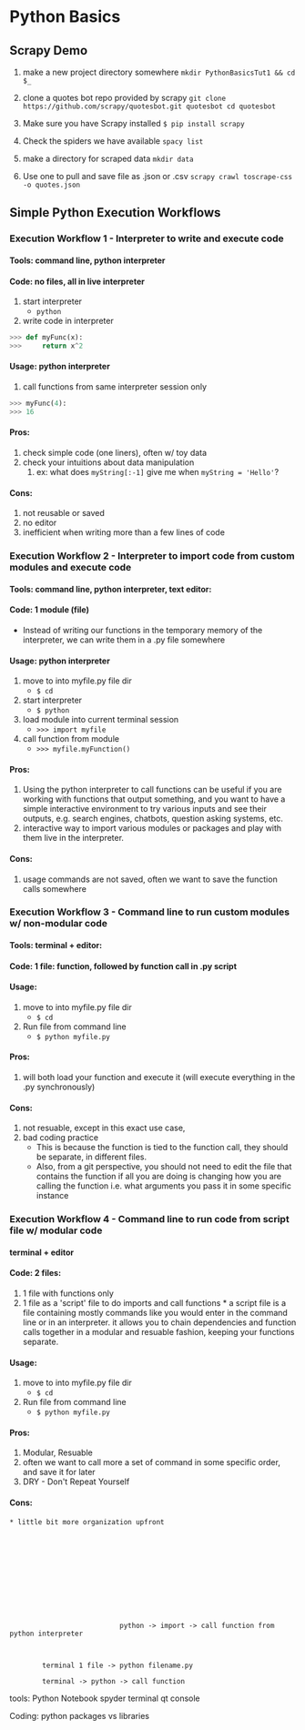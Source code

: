 # Python Basics

## Scrapy Demo 
1. make a new project directory somewhere
`mkdir PythonBasicsTut1 && cd $_`

2. clone a quotes bot repo provided by scrapy
`git clone https://github.com/scrapy/quotesbot.git quotesbot
cd quotesbot
`
3. Make sure you have Scrapy installed
`$ pip install scrapy`
4. Check the spiders we have available
`spacy list`
5. make a directory for scraped data
`mkdir data`
5. Use one to pull and save file as .json or .csv
`scrapy crawl toscrape-css -o quotes.json`





## Simple Python Execution Workflows

### Execution Workflow 1 - Interpreter to write and execute code
#### Tools: command line, python interpreter 
#### Code: no files, all in live interpreter

1. start interpreter
	* `python`
2. write code in interpreter
```python
>>> def myFunc(x):
>>>		return x^2
```
#### Usage:	python interpreter	 	
1. call functions from same interpreter session only
```python
>>> myFunc(4):
>>> 16
```
#### Pros:								
1. check simple code (one liners), often w/ toy data 
2. check your intuitions about data manipulation
	1. ex: what does `myString[:-1]` give me when `myString = 'Hello'`?

#### Cons:								
1. not reusable or saved
2. no editor
3. inefficient when writing more than a few lines of code

### Execution Workflow 2 - Interpreter to import code from custom modules and execute code
#### Tools: command line, python interpreter, text editor: 
#### Code: 1 module (file)
* Instead of writing our functions in the temporary memory of the interpreter, we can write them in a .py file somewhere

#### Usage: python interpreter				
1. move to into myfile.py file dir
	* `$ cd`
2. start interpreter
	* `$ python`
3. load module into current terminal session
	* `>>> import myfile`
4. call function from module
	* `>>> myfile.myFunction()`


#### Pros:					
1. Using the python interpreter to call functions can be useful if you are working with functions that output something, and you want to have a simple interactive environment to try various inputs and see their outputs, e.g. search engines, chatbots, question asking systems, etc.
2. interactive way to import various modules or packages and play with them live in the interpreter.

#### Cons:					
1. usage commands are not saved, often we want to save the function calls somewhere

### Execution Workflow 3 - Command line to run custom modules w/ non-modular code
#### Tools: terminal + editor: 
#### Code: 1 file: function, followed by function call in .py script
#### Usage: 				
1. move to into myfile.py file dir
	* `$ cd`
2. Run file from command line
	* `$ python myfile.py`

#### Pros:					
1. will both load your function and execute it (will execute everything in the .py synchronously)

#### Cons:
1. not resuable, except in this exact use case, 
2. bad coding practice
	* This is because the function is tied to the function call, they should be separate, in different files.
	* Also, from a git perspective, you should not need to edit the file that contains the function if all you are doing is changing how you are calling the function i.e. what arguments you pass it in some specific instance

### Execution Workflow 4 - Command line to run code from script file w/ modular code
#### terminal + editor  
#### Code: 2 files:			
1. 1 file with functions only
2. 1 file as a 'script' file to do imports and call functions 
			* a script file is a file containing mostly commands like you would enter in the command line or in an interpreter. it allows you to chain dependencies and function calls together in a modular and resuable fashion, keeping your functions separate.

#### Usage: 				
1. move to into myfile.py file dir
	* `$ cd`
2. Run file from command line
	* `$ python myfile.py`

#### Pros:					
1. Modular, Resuable 
2. often we want to call more a set of command in some specific order, and save it for later
3. DRY - Don't Repeat Yourself 

#### Cons:					
	* little bit more organization upfront












							   python -> import -> call function from python interpreter



			terminal 1 file -> python filename.py

			terminal -> python -> call function





tools:
	Python Notebook
	spyder
	terminal
	qt console




Coding:
	python packages vs libraries








